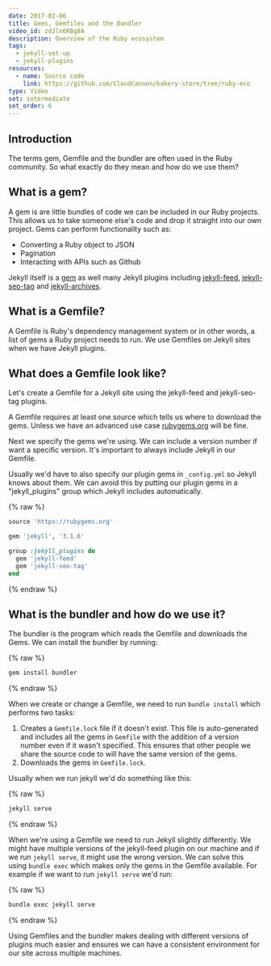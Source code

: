 ```yaml
---
date: 2017-02-06
title: Gems, Gemfiles and the Bundler
video_id: zdJln6RBg8A
description: Overview of the Ruby ecosystem
tags:
  - jekyll-set-up
  - jekyll-plugins
resources:
  - name: Source code
    link: https://github.com/CloudCannon/bakery-store/tree/ruby-eco
type: Video
set: intermediate
set_order: 6
---
```

## Introduction

The terms gem, Gemfile and the bundler are often used in the Ruby community. So what exactly do they mean and how do we use them?

## What is a gem?

A gem is are little bundles of code we can be included in our Ruby projects. This allows us to take someone else's code and drop it straight into our own project. Gems can perform functionality such as:

* Converting a Ruby object to JSON
* Pagination
* Interacting with APIs such as Github

Jekyll itself is a [gem](https://rubygems.org/gems/jekyll) as well many Jekyll plugins including [jekyll-feed](https://github.com/jekyll/jekyll-feed), [jekyll-seo-tag](https://github.com/jekyll/jekyll-seo-tag) and [jekyll-archives](https://github.com/jekyll/jekyll-archives).

## What is a Gemfile?

A Gemfile is Ruby's dependency management system or in other words, a list of gems a Ruby project needs to run. We use Gemfiles on Jekyll sites when we have Jekyll plugins.

## What does a Gemfile look like?

Let's create a Gemfile for a Jekyll site using the jekyll-feed and jekyll-seo-tag plugins.

A Gemfile requires at least one source which tells us where to download the gems. Unless we have an advanced use case [rubygems.org](https://rubygems.org) will be fine.

Next we specify the gems we're using. We can include a version number if want a specific version. It's important to always include Jekyll in our Gemfile.

Usually we'd have to also specify our plugin gems in `_config.yml` so Jekyll knows about them. We can avoid this by putting our plugin gems in a "jekyll_plugins" group which Jekyll includes automatically.

{% raw %}
~~~ruby
source 'https://rubygems.org'

gem 'jekyll', '3.1.6'

group :jekyll_plugins do
  gem 'jekyll-feed'
  gem 'jekyll-seo-tag'
end
~~~
{% endraw %}

## What is the bundler and how do we use it?

The bundler is the program which reads the Gemfile and downloads the Gems. We can install the bundler by running:

{% raw %}
~~~bash
gem install bundler
~~~
{% endraw %}

When we create or change a Gemfile, we need to run `bundle install` which performs two tasks:

1. Creates a `Gemfile.lock` file if it doesn't exist. This file is auto-generated and includes all the gems in `Gemfile` with the addition of a version number even if it wasn't specified. This ensures that other people we share the source code to will have the same version of the gems.
2. Downloads the gems in `Gemfile.lock`.

Usually when we run jekyll we'd do something like this:

{% raw %}
~~~bash
jekyll serve
~~~
{% endraw %}

When we're using a Gemfile we need to run Jekyll slightly differently. We might have multiple versions of the jekyll-feed plugin on our machine and if we run `jekyll serve`, it might use the wrong version. We can solve this using `bundle exec` which makes only the gems in the Gemfile available. For example if we want to run `jekyll serve` we'd run:

{% raw %}
~~~bash
bundle exec jekyll serve
~~~
{% endraw %}

Using Gemfiles and the bundler makes dealing with different versions of plugins much easier and ensures we can have a consistent environment for our site across multiple machines.
